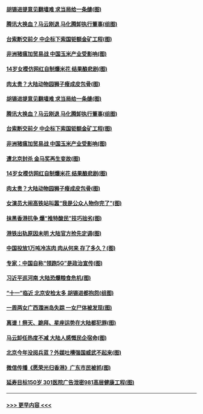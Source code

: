 #### [胡锡进提意见翻墙难 求当局给一条缝(图)](../pages/p1/907813.md?t=09200344) 
#### [腾讯大换血？马云刚退 马化腾卸执行董事(组图)](../pages/p1/907929.md?t=09200344) 
#### [台索断交前夕 中企标下索国钜额金矿工程(图)](../pages/p1/907930.md?t=09200344) 
#### [非洲猪瘟加贸易战 中国玉米产业受影响(图)](../pages/p1/907831.md?t=09200344) 
#### [14岁女模仿网红自制爆米花 结果酿悲剧(图)](../pages/p1/907893.md?t=09200344) 
#### [肉太贵？大陆动物园狮子瘦成皮包骨(图)](../pages/p1/907880.md?t=09200344) 
#### [胡锡进提意见翻墙难 求当局给一条缝(图)](../pages/p1/907813.md?t=09200344) 
#### [腾讯大换血？马云刚退 马化腾卸执行董事(组图)](../pages/p1/907929.md?t=09200344) 
#### [台索断交前夕 中企标下索国钜额金矿工程(图)](../pages/p1/907930.md?t=09200344) 
#### [非洲猪瘟加贸易战 中国玉米产业受影响(图)](../pages/p1/907831.md?t=09200344) 
#### [遭北京封杀 金马奖再生变故(图)](../pages/p1/907903.md?t=09200344) 
#### [14岁女模仿网红自制爆米花 结果酿悲剧(图)](../pages/p1/907893.md?t=09200344) 
#### [肉太贵？大陆动物园狮子瘦成皮包骨(图)](../pages/p1/907880.md?t=09200344) 
#### [女演员大闹高铁站叫嚣“我是公众人物你完了”(图)](../pages/p1/907869.md?t=09200344) 
#### [抹黑香港抗争 爆“推特酸民”技巧拙劣(图)](../pages/p1/907852.md?t=09200344) 
#### [港铁出轨原因未明 大陆官方抢先定调(图)](../pages/p1/907812.md?t=09200344) 
#### [中国投放1万吨冷冻肉 肉从何来 存了多久？(图)](../pages/p1/907755.md?t=09200344) 
#### [专家：中国自称“领跑5G”是政治宣传(图)](../pages/p1/907794.md?t=09200344) 
#### [习近平巡河南 大陆恐爆粮食危机(图)](../pages/p1/907776.md?t=09200344) 
#### [“十一”临近 北京安检太多 胡锡进都抱怨(组图)](../pages/p1/907782.md?t=09200344) 
#### [一周两女广西涠洲岛失踪 一女尸体被发现(图)](../pages/p1/907554.md?t=09200344) 
#### [离谱！祭天、跪拜、星座运势在大陆都犯罪(图)](../pages/p1/907742.md?t=09200344) 
#### [马云卸任热度不减 大陆人感慨民企宿命(图)](../pages/p1/907681.md?t=09200344) 
#### [北京今年没阅兵蓝？外媒吐槽强国威武不起来(图)](../pages/p1/907696.md?t=09200344) 
#### [微信传播《愿荣光归香港》广东市民被抓(图)](../pages/p1/907693.md?t=09200344) 
#### [延寿目标150岁 301医院广告泄密981高层健康工程(图)](../pages/p1/907660.md?t=09200344) 

----
#### [ >>> 更早内容 <<< ](../indexes/p1-earlier.md)
